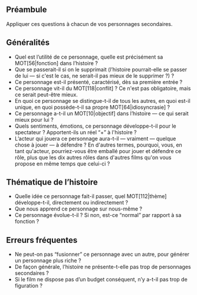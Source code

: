 <!-- Page: Check-up des personnages secondaires -->

## Préambule

Appliquer ces questions à chacun de vos personnages secondaires.

## Généralités

* Quel est l’utilité de ce personnage, quelle est précisément sa MOT[56|fonction] dans l’histoire ?
* Que se passerait-il si on le supprimait (l’histoire pourrait-elle se passer de lui — si c'est le cas, ne serait-il pas mieux de le supprimer ?) ?
* Ce personnage est-il présenté, caractérisé, dès sa première entrée ?
* Ce personnage vit-il du MOT[118|conflit] ? Ce n'est pas obligatoire, mais ce serait peut-être mieux.
* En quoi ce personnage se distingue-t-il de tous les autres, en quoi est-il unique, en quoi possède-t-il sa propre MOT[64|idiosyncrasie] ?
* Ce personnage a-t-il un MOT[10|objectif] dans l’histoire — ce qui serait mieux pour lui ?
* Quels sentiments, émotions, ce personnage développe-t-il pour le spectateur ? Apportent-ils un réel “+” à l'histoire ?
* L’acteur qui jouera ce personnage aura-t-il — vraiment — quelque chose à jouer — à défendre ? En d'autres termes, pourquoi, vous, en tant qu'acteur, pourriez-vous être emballé pour jouer et défendre ce rôle, plus que les dix autres rôles dans d'autres films qu'on vous propose en même temps que celui-ci ?

## Thématique de l’histoire

* Quelle idée ce personnage fait-il passer, quel MOT[112|thème] développe-t-il, directement ou indirectement ?
* Que nous apprend ce personnage sur nous-même ?
* Ce personnage évolue-t-il ? Si non, est-ce “normal” par rapport à sa fonction ?

## Erreurs fréquentes

* Ne peut-on pas “fusionner” ce personnage avec un autre, pour générer un personnage plus riche ?
* De façon générale, l’histoire ne présente-t-elle pas trop de personnages secondaires ?
* Si le film ne dispose pas d’un budget conséquent, n’y a-t-il pas trop de figuration ?

